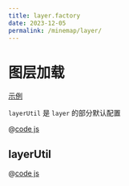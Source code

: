 ```yaml
---
title: layer.factory
date: 2023-12-05
permalink: /minemap/layer/
---
```


# 图层加载

[示例](/minemap/layer-load/#加载普通点位)

`layerUtil` 是 `layer` 的部分默认配置

@[code js](../../../../theme/examples/map/minemap/js/factory/layer.factory.js)

## layerUtil

@[code js](../../../../theme/examples/map/minemap/js/util/layerUtil.js)